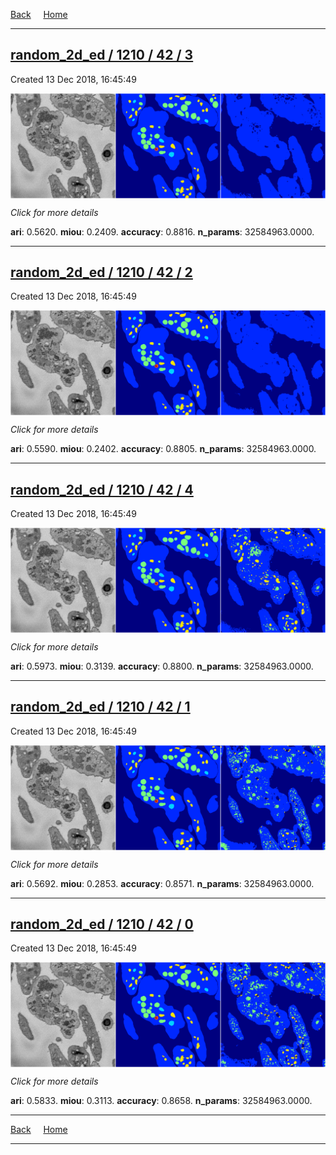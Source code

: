 
[Back](..)&nbsp;&nbsp;&nbsp;&nbsp;&nbsp;[Home](https://leapmanlab.github.io/snapshots)

---

<div class="summary"><a href="3"><h2>random_2d_ed / 1210 / 42 / 3</h2></a><p>Created 13 Dec 2018, 16:45:49
</p><a href="3"><img src="3/media/summary.png" align="center"></a><p>
<i>Click for more details</i>
</p></div>

**ari**: 0.5620. **miou**: 0.2409. **accuracy**: 0.8816. **n_params**: 32584963.0000. 

---

<div class="summary"><a href="2"><h2>random_2d_ed / 1210 / 42 / 2</h2></a><p>Created 13 Dec 2018, 16:45:49
</p><a href="2"><img src="2/media/summary.png" align="center"></a><p>
<i>Click for more details</i>
</p></div>

**ari**: 0.5590. **miou**: 0.2402. **accuracy**: 0.8805. **n_params**: 32584963.0000. 

---

<div class="summary"><a href="4"><h2>random_2d_ed / 1210 / 42 / 4</h2></a><p>Created 13 Dec 2018, 16:45:49
</p><a href="4"><img src="4/media/summary.png" align="center"></a><p>
<i>Click for more details</i>
</p></div>

**ari**: 0.5973. **miou**: 0.3139. **accuracy**: 0.8800. **n_params**: 32584963.0000. 

---

<div class="summary"><a href="1"><h2>random_2d_ed / 1210 / 42 / 1</h2></a><p>Created 13 Dec 2018, 16:45:49
</p><a href="1"><img src="1/media/summary.png" align="center"></a><p>
<i>Click for more details</i>
</p></div>

**ari**: 0.5692. **miou**: 0.2853. **accuracy**: 0.8571. **n_params**: 32584963.0000. 

---

<div class="summary"><a href="0"><h2>random_2d_ed / 1210 / 42 / 0</h2></a><p>Created 13 Dec 2018, 16:45:49
</p><a href="0"><img src="0/media/summary.png" align="center"></a><p>
<i>Click for more details</i>
</p></div>

**ari**: 0.5833. **miou**: 0.3113. **accuracy**: 0.8658. **n_params**: 32584963.0000. 

---

[Back](..)&nbsp;&nbsp;&nbsp;&nbsp;&nbsp;[Home](https://leapmanlab.github.io/snapshots)

---